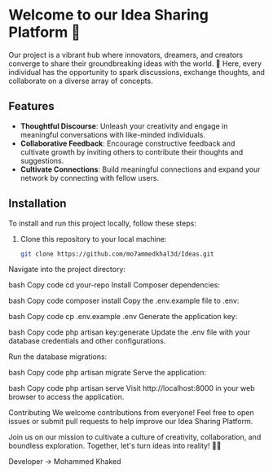 # Welcome to our Idea Sharing Platform 🌟

Our project is a vibrant hub where innovators, dreamers, and creators converge to share their groundbreaking ideas with the world. 🚀 Here, every individual has the opportunity to spark discussions, exchange thoughts, and collaborate on a diverse array of concepts.

## Features

- **Thoughtful Discourse**: Unleash your creativity and engage in meaningful conversations with like-minded individuals.
- **Collaborative Feedback**: Encourage constructive feedback and cultivate growth by inviting others to contribute their thoughts and suggestions.
- **Cultivate Connections**: Build meaningful connections and expand your network by connecting with fellow users.

## Installation

To install and run this project locally, follow these steps:

1. Clone this repository to your local machine:

   ```bash
   git clone https://github.com/mo7ammedkhal3d/Ideas.git
Navigate into the project directory:

bash
Copy code
cd your-repo
Install Composer dependencies:

bash
Copy code
composer install
Copy the .env.example file to .env:

bash
Copy code
cp .env.example .env
Generate the application key:

bash
Copy code
php artisan key:generate
Update the .env file with your database credentials and other configurations.

Run the database migrations:

bash
Copy code
php artisan migrate
Serve the application:

bash
Copy code
php artisan serve
Visit http://localhost:8000 in your web browser to access the application.

Contributing
We welcome contributions from everyone! Feel free to open issues or submit pull requests to help improve our Idea Sharing Platform.

Join us on our mission to cultivate a culture of creativity, collaboration, and boundless exploration. Together, let's turn ideas into reality! 🌈✨

Developer -> Mohammed Khaked 
